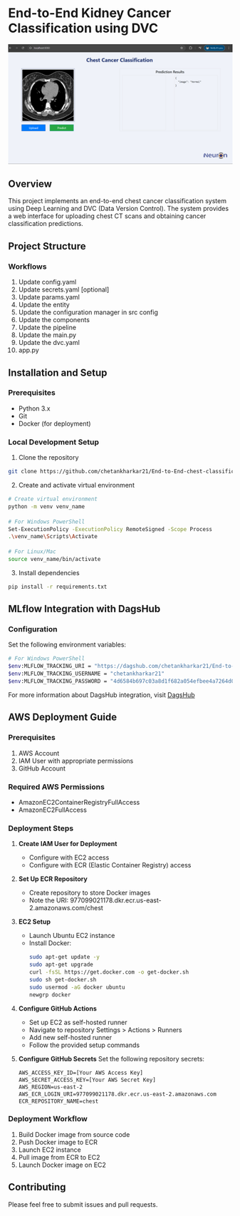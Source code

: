 # End-to-End Kidney Cancer Classification using DVC

![alt text](image.png)

## Overview
This project implements an end-to-end chest cancer classification system using Deep Learning and DVC (Data Version Control). The system provides a web interface for uploading chest CT scans and obtaining cancer classification predictions.

## Project Structure

### Workflows
1. Update config.yaml
2. Update secrets.yaml [optional]
3. Update params.yaml
4. Update the entity
5. Update the configuration manager in src config
6. Update the components
7. Update the pipeline
8. Update the main.py
9. Update the dvc.yaml
10. app.py

## Installation and Setup

### Prerequisites
- Python 3.x
- Git
- Docker (for deployment)

### Local Development Setup

1. Clone the repository
```bash
git clone https://github.com/chetankharkar21/End-to-End-chest-classification-using-DVC.git
```

2. Create and activate virtual environment
```bash
# Create virtual environment
python -m venv venv_name

# For Windows PowerShell
Set-ExecutionPolicy -ExecutionPolicy RemoteSigned -Scope Process
.\venv_name\Scripts\Activate

# For Linux/Mac
source venv_name/bin/activate
```

3. Install dependencies
```bash
pip install -r requirements.txt
```

## MLflow Integration with DagsHub

### Configuration
Set the following environment variables:

```bash
# For Windows PowerShell
$env:MLFLOW_TRACKING_URI = "https://dagshub.com/chetankharkar21/End-to-End-chest-classification-using-DVC.mlflow"
$env:MLFLOW_TRACKING_USERNAME = "chetankharkar21"
$env:MLFLOW_TRACKING_PASSWORD = "4d6584b697c03a8d1f682a054efbee4a7264d047"
```

For more information about DagsHub integration, visit [DagsHub](https://dagshub.com/)

## AWS Deployment Guide

### Prerequisites
1. AWS Account
2. IAM User with appropriate permissions
3. GitHub Account

### Required AWS Permissions
- AmazonEC2ContainerRegistryFullAccess
- AmazonEC2FullAccess

### Deployment Steps

1. **Create IAM User for Deployment**
   - Configure with EC2 access
   - Configure with ECR (Elastic Container Registry) access

2. **Set Up ECR Repository**
   - Create repository to store Docker images
   - Note the URI: 977099021178.dkr.ecr.us-east-2.amazonaws.com/chest

3. **EC2 Setup**
   - Launch Ubuntu EC2 instance
   - Install Docker:
     ```bash
     sudo apt-get update -y
     sudo apt-get upgrade
     curl -fsSL https://get.docker.com -o get-docker.sh
     sudo sh get-docker.sh
     sudo usermod -aG docker ubuntu
     newgrp docker
     ```

4. **Configure GitHub Actions**
   - Set up EC2 as self-hosted runner
   - Navigate to repository Settings > Actions > Runners
   - Add new self-hosted runner
   - Follow the provided setup commands

5. **Configure GitHub Secrets**
   Set the following repository secrets:
   ```
   AWS_ACCESS_KEY_ID=[Your AWS Access Key]
   AWS_SECRET_ACCESS_KEY=[Your AWS Secret Key]
   AWS_REGION=us-east-2
   AWS_ECR_LOGIN_URI=977099021178.dkr.ecr.us-east-2.amazonaws.com
   ECR_REPOSITORY_NAME=chest
   ```

### Deployment Workflow
1. Build Docker image from source code
2. Push Docker image to ECR
3. Launch EC2 instance
4. Pull image from ECR to EC2
5. Launch Docker image on EC2

## Contributing
Please feel free to submit issues and pull requests.

